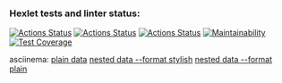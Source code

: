 ### Hexlet tests and linter status:
[![Actions Status](https://github.com/Kemononya/fullstack-javascript-project-lvl2/workflows/eslint-test/badge.svg)](https://github.com/Kemononya/fullstack-javascript-project-lvl2/actions)
[![Actions Status](https://github.com/Kemononya/fullstack-javascript-project-lvl2/workflows/jest-test/badge.svg)](https://github.com/Kemononya/fullstack-javascript-project-lvl2/actions)
[![Actions Status](https://github.com/Kemononya/fullstack-javascript-project-lvl2/workflows/hexlet-check/badge.svg)](https://github.com/Kemononya/fullstack-javascript-project-lvl2/actions)
[![Maintainability](https://api.codeclimate.com/v1/badges/b41577901c2c777e7ecd/maintainability)](https://codeclimate.com/github/Kemononya/fullstack-javascript-project-lvl2/maintainability)
[![Test Coverage](https://api.codeclimate.com/v1/badges/b41577901c2c777e7ecd/test_coverage)](https://codeclimate.com/github/Kemononya/fullstack-javascript-project-lvl2/test_coverage)

asciinema: [plain data](https://asciinema.org/a/HKuNvRDKYtaGqab13G4Y6my49) [nested data --format stylish](https://asciinema.org/a/pEYESrgZId4uL4O0k3cg0vSm6) [nested data --format plain](https://asciinema.org/a/GLZpcslysng3Q6FFUbm2GJnuV)